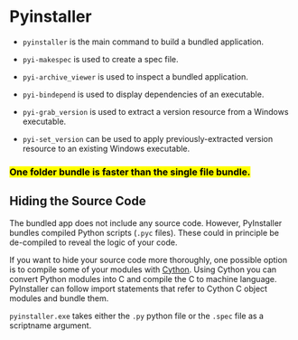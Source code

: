 # Pyinstaller

- `pyinstaller` is the main command to build a bundled application.

- `pyi-makespec` is used to create a spec file.

- `pyi-archive_viewer` is used to inspect a bundled application.

- `pyi-bindepend` is used to display dependencies of an executable.

- `pyi-grab_version` is used to extract a version resource from a Windows executable.

- `pyi-set_version` can be used to apply previously-extracted version resource to an existing Windows executable.

### <mark>One folder bundle is faster than the single file bundle.</mark>

## Hiding the Source Code

The bundled app does not include any source code. However, PyInstaller bundles compiled Python scripts (`.pyc` files). These could in principle be de-compiled to reveal the logic of your code.

If you want to hide your source code more thoroughly, one possible option is to compile some of your modules with [Cython](http://www.cython.org/). Using Cython you can convert Python modules into C and compile the C to machine language. PyInstaller can follow import statements that refer to Cython C object modules and bundle them.

`pyinstaller.exe` takes either the `.py` python file or the `.spec` file as a scriptname argument.
